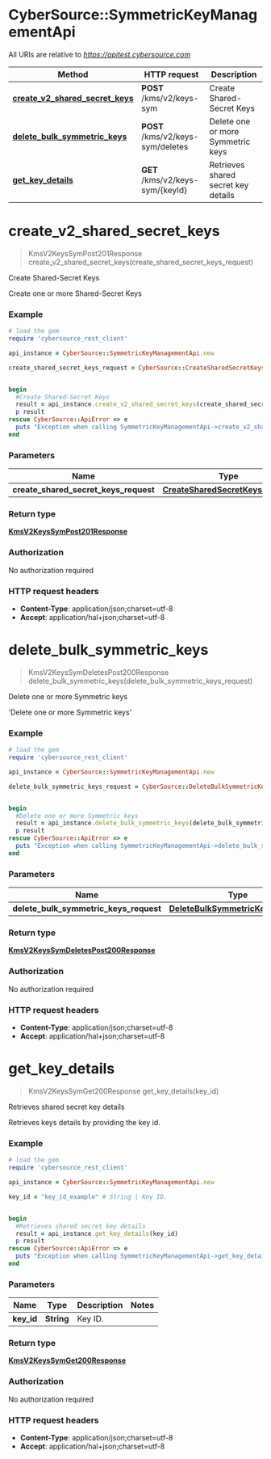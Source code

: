 # CyberSource::SymmetricKeyManagementApi

All URIs are relative to *https://apitest.cybersource.com*

Method | HTTP request | Description
------------- | ------------- | -------------
[**create_v2_shared_secret_keys**](SymmetricKeyManagementApi.md#create_v2_shared_secret_keys) | **POST** /kms/v2/keys-sym | Create Shared-Secret Keys
[**delete_bulk_symmetric_keys**](SymmetricKeyManagementApi.md#delete_bulk_symmetric_keys) | **POST** /kms/v2/keys-sym/deletes | Delete one or more Symmetric keys
[**get_key_details**](SymmetricKeyManagementApi.md#get_key_details) | **GET** /kms/v2/keys-sym/{keyId} | Retrieves shared secret key details


# **create_v2_shared_secret_keys**
> KmsV2KeysSymPost201Response create_v2_shared_secret_keys(create_shared_secret_keys_request)

Create Shared-Secret Keys

Create one or more Shared-Secret Keys 

### Example
```ruby
# load the gem
require 'cybersource_rest_client'

api_instance = CyberSource::SymmetricKeyManagementApi.new

create_shared_secret_keys_request = CyberSource::CreateSharedSecretKeysRequest.new # CreateSharedSecretKeysRequest | 


begin
  #Create Shared-Secret Keys
  result = api_instance.create_v2_shared_secret_keys(create_shared_secret_keys_request)
  p result
rescue CyberSource::ApiError => e
  puts "Exception when calling SymmetricKeyManagementApi->create_v2_shared_secret_keys: #{e}"
end
```

### Parameters

Name | Type | Description  | Notes
------------- | ------------- | ------------- | -------------
 **create_shared_secret_keys_request** | [**CreateSharedSecretKeysRequest**](CreateSharedSecretKeysRequest.md)|  | 

### Return type

[**KmsV2KeysSymPost201Response**](KmsV2KeysSymPost201Response.md)

### Authorization

No authorization required

### HTTP request headers

 - **Content-Type**: application/json;charset=utf-8
 - **Accept**: application/hal+json;charset=utf-8



# **delete_bulk_symmetric_keys**
> KmsV2KeysSymDeletesPost200Response delete_bulk_symmetric_keys(delete_bulk_symmetric_keys_request)

Delete one or more Symmetric keys

'Delete one or more Symmetric keys' 

### Example
```ruby
# load the gem
require 'cybersource_rest_client'

api_instance = CyberSource::SymmetricKeyManagementApi.new

delete_bulk_symmetric_keys_request = CyberSource::DeleteBulkSymmetricKeysRequest.new # DeleteBulkSymmetricKeysRequest | 


begin
  #Delete one or more Symmetric keys
  result = api_instance.delete_bulk_symmetric_keys(delete_bulk_symmetric_keys_request)
  p result
rescue CyberSource::ApiError => e
  puts "Exception when calling SymmetricKeyManagementApi->delete_bulk_symmetric_keys: #{e}"
end
```

### Parameters

Name | Type | Description  | Notes
------------- | ------------- | ------------- | -------------
 **delete_bulk_symmetric_keys_request** | [**DeleteBulkSymmetricKeysRequest**](DeleteBulkSymmetricKeysRequest.md)|  | 

### Return type

[**KmsV2KeysSymDeletesPost200Response**](KmsV2KeysSymDeletesPost200Response.md)

### Authorization

No authorization required

### HTTP request headers

 - **Content-Type**: application/json;charset=utf-8
 - **Accept**: application/hal+json;charset=utf-8



# **get_key_details**
> KmsV2KeysSymGet200Response get_key_details(key_id)

Retrieves shared secret key details

Retrieves keys details by providing the key id.

### Example
```ruby
# load the gem
require 'cybersource_rest_client'

api_instance = CyberSource::SymmetricKeyManagementApi.new

key_id = "key_id_example" # String | Key ID. 


begin
  #Retrieves shared secret key details
  result = api_instance.get_key_details(key_id)
  p result
rescue CyberSource::ApiError => e
  puts "Exception when calling SymmetricKeyManagementApi->get_key_details: #{e}"
end
```

### Parameters

Name | Type | Description  | Notes
------------- | ------------- | ------------- | -------------
 **key_id** | **String**| Key ID.  | 

### Return type

[**KmsV2KeysSymGet200Response**](KmsV2KeysSymGet200Response.md)

### Authorization

No authorization required

### HTTP request headers

 - **Content-Type**: application/json;charset=utf-8
 - **Accept**: application/hal+json;charset=utf-8



